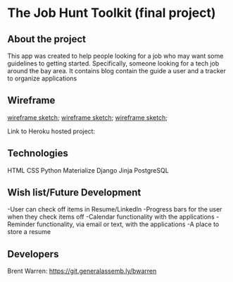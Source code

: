 # The Job Hunt Toolkit (final project)

## About the project
This app was created to help people looking for a job who may want some guidelines to getting started. Specifically, someone looking for a tech job around the bay area. It contains blog contain the guide a user and a tracker to organize applications


## Wireframe
[wireframe sketch](job_hunt_toolkit/static/images/wireframe1.png);
[wireframe sketch](job_hunt_toolkit/static/images/wireframe2.png);
[wireframe sketch](job_hunt_toolkit/static/images/wireframe3.png);


Link to Heroku hosted project:


## Technologies
HTML
CSS
Python
Materialize
Django
Jinja
PostgreSQL

## Wish list/Future Development

-User can check off items in Resume/LinkedIn
-Progress bars for the user when they check items off
-Calendar functionality with the applications
-Reminder functionality, via email or text, with the applications
-A place to store a resume


## Developers
Brent Warren: https://git.generalassemb.ly/bwarren